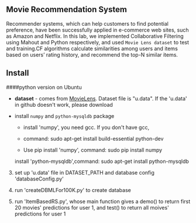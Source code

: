 Movie Recommendation System
---
Recommender systems, which can help customers to find potential preference, have been successfully applied in e-commerce web sites, such as Amazon and Netflix.
In this lab, we implemented Collaborative Filtering using Mahout and Python respectively, and used `Movie Lens dataset` to test and training.CF algorithms calculate similarities among users and items based on users’ rating history, and recommend the top-N similar items.

Install
---
####python version on Ubuntu

* **dataset** - comes from [MovieLens](http://grouplens.org/datasets/movielens/). Dataset file is "u.data". If the 'u.data' in github doesn't work, please download

* install `numpy` and `python-mysqldb` package
	
	- install 'numpy', you need gcc. If you don't have gcc,

	- command: sudo apt-get install build-essential python-dev
	
	- Use pip install 'numpy', command: sudo pip install numpy

	install 'python-mysqldb',command: sudo apt-get install python-mysqldb

3. set up 'u.data' file in DATASET_PATH and database config 'databaseConfig.py'

4. run 'createDBMLFor100K.py' to create database 

5. run 'ItemBasedRS.py', whose main function gives a demo() to return first 20 movies' predictions for user 1, and test() to return all moives' predictions for user 1 
